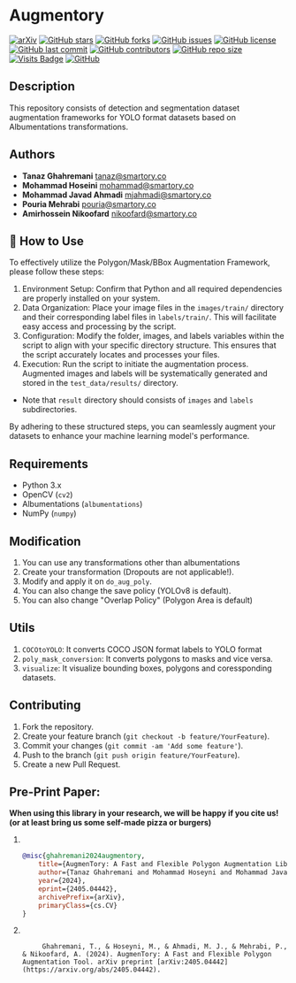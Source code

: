 # Augmentory
 [![arXiv](https://img.shields.io/badge/arXiv-2405.04442-b31b1b.svg)](https://arxiv.org/abs/2405.04442) 
 [![GitHub stars](https://img.shields.io/github/stars/Smartory/Augmentory.svg?style=social)](https://github.com/Smartory/Augmentory/stargazers)
[![GitHub forks](https://img.shields.io/github/forks/Smartory/Augmentory.svg?style=social)](https://github.com/Smartory/Augmentory/network)
[![GitHub issues](https://img.shields.io/github/issues/Smartory/Augmentory.svg)](https://github.com/Smartory/Augmentory/issues)
[![GitHub license](https://img.shields.io/github/license/Smartory/Augmentory.svg)](https://github.com/Smartory/Augmentory/blob/master/LICENSE)
[![GitHub last commit](https://img.shields.io/github/last-commit/Smartory/Augmentory.svg)](https://github.com/Smartory/Augmentory/commits/master)
[![GitHub contributors](https://img.shields.io/github/contributors/Smartory/Augmentory.svg)](https://github.com/Smartory/Augmentory/graphs/contributors)
[![GitHub repo size](https://img.shields.io/github/repo-size/Smartory/Augmentory.svg)](https://github.com/Smartory/Augmentory)
[![Visits Badge](https://badges.pufler.dev/visits/Smartory/Augmentory)](https://github.com/Smartory/Augmentory)
[![GitHub](https://img.shields.io/github/license/Smartory/Augmentory)](https://github.com/Smartory/Augmentory)

## Description
This repository consists of detection and segmentation dataset augmentation frameworks for YOLO format datasets based on Albumentations transformations.

## Authors
- **Tanaz Ghahremani** <tanaz@smartory.co>
- **Mohammad Hoseini** <mohammad@smartory.co>
- **Mohammad Javad Ahmadi** <mjahmadi@smartory.co>
- **Pouria Mehrabi** <pouria@smartory.co>
- **Amirhossein Nikoofard** <nikoofard@smartory.co>

## 🚀 How to Use
To effectively utilize the Polygon/Mask/BBox Augmentation Framework, please follow these steps:

1. Environment Setup: Confirm that Python and all required dependencies are properly installed on your system.
2. Data Organization: Place your image files in the `images/train/` directory and their corresponding label files in `labels/train/`. This will facilitate easy access and processing by the script.
3. Configuration: Modify the folder, images, and labels variables within the script to align with your specific directory structure. This ensures that the script accurately locates and processes your files.
4. Execution: Run the script to initiate the augmentation process. Augmented images and labels will be systematically generated and stored in the `test_data/results/` directory.

+ Note that `result` directory should consists of `images` and `labels` subdirectories.

By adhering to these structured steps, you can seamlessly augment your datasets to enhance your machine learning model's performance.

## Requirements
- Python 3.x
- OpenCV (`cv2`)
- Albumentations (`albumentations`)
- NumPy (`numpy`)

## Modification
1. You can use any transformations other than albumentations
2. Create your transformation (Dropouts are not applicable!).
3. Modify and apply it on `do_aug_poly`.
4. You can also change the save policy (YOLOv8 is default).
5. You can also change "Overlap Policy" (Polygon Area is default)

## Utils
1. `COCOtoYOLO`: It converts COCO JSON format labels to YOLO format
2. `poly_mask_conversion`: It converts polygons to masks and vice versa.
3. `visualize`: It visualize bounding boxes, polygons and coressponding datasets.

## Contributing
1. Fork the repository.
2. Create your feature branch (`git checkout -b feature/YourFeature`).
3. Commit your changes (`git commit -am 'Add some feature'`).
4. Push to the branch (`git push origin feature/YourFeature`).
5. Create a new Pull Request.

## Pre-Print Paper: 
**When using this library in your research, we will be happy if you cite us! (or at least bring us some self-made pizza or burgers)** 
1. ‌
    ```bibtex
    @misc{ghahremani2024augmentory,
        title={AugmenTory: A Fast and Flexible Polygon Augmentation Library},
        author={Tanaz Ghahremani and Mohammad Hoseyni and Mohammad Javad Ahmadi and Pouria Mehrabi and Amirhossein Nikoofard},
        year={2024},
        eprint={2405.04442},
        archivePrefix={arXiv},
        primaryClass={cs.CV}
    }
    ```
2. ‌
   ```plaintext
        Ghahremani, T., & Hoseyni, M., & Ahmadi, M. J., & Mehrabi, P., & Nikoofard, A. (2024). AugmenTory: A Fast and Flexible Polygon Augmentation Tool. arXiv preprint [arXiv:2405.04442](https://arxiv.org/abs/2405.04442).
   ```
